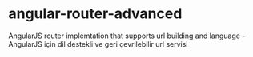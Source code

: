angular-router-advanced
=======================

AngularJS router implemtation that supports url building and language - AngularJS için dil destekli ve geri çevrilebilir url servisi
